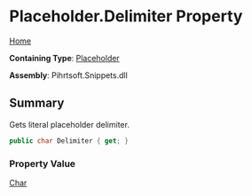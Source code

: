 # Placeholder\.Delimiter Property

[Home](../../../../README.md)

**Containing Type**: [Placeholder](../README.md)

**Assembly**: Pihrtsoft\.Snippets\.dll

## Summary

Gets literal placeholder delimiter\.

```csharp
public char Delimiter { get; }
```

### Property Value

[Char](https://docs.microsoft.com/en-us/dotnet/api/system.char)

